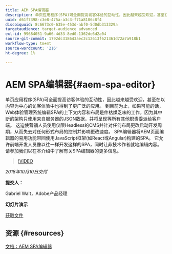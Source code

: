 ```yaml
---
title: AEM SPA编辑器
description: 单页应用程序(SPA)可全面提高访客体验的互动性，因此越来越受欢迎，甚至在以内容为中心的访客体验中也得到了更广泛的应用。 欢迎参阅此简介，了解有关SPA编辑器的更多信息。
uuid: d61f7398-c3e8-475a-a3c3-f71a8106c8f4
discoiquuid: 8c6673c0-635e-453d-abf0-5d0db313329a
targetaudience: target-audience advanced
exl-id: 99684051-9a66-4d33-8ed0-1362de6d2a04
source-git-commit: 1792dc318643aec2c12613f621361d72a7a918b1
workflow-type: tm+mt
source-wordcount: '216'
ht-degree: 1%

---
```


# AEM SPA编辑器{#aem-spa-editor}

单页应用程序(SPA)可全面提高访客体验的互动性，因此越来越受欢迎，甚至在以内容为中心的访客体验中也得到了更广泛的应用。 到目前为止，如果可能的话，Web体验管理系统编辑SPA的上下文内容和布局是件枯燥乏味的工作，因为其中断的架构只使用来自服务器的JSON数据，并将呈现等所有其他职责委派给客户端。 这迫使营销人员使用仅限Headless的CMS并针对任何布局更改启动开发周期，从而失去对任何形式布局的控制并影响更改速度。 SPA编辑器将AEM页面编辑器的易用功能带回使用JavaScript框架(如React或Angular)构建的SPA。 它允许前端开发人员像以往一样开发这样的SPA，同时让非技术作者就地编辑内容。 请参加我们以在本介绍中了解有关SPA编辑器的更多信息。

>[!VIDEO](https://video.tv.adobe.com/v/24720/?quality=9)

*2018年10月10日交付*

**提交人：**

Gabriel Walt，Adobe产品经理

**幻灯片演示**

[获取文件](assets/aem-spa-editor.pdf)

## 资源 {#resources}

[文档：AEM SPA编辑器](https://experienceleague.adobe.com/docs/experience-manager-64/developing/headless/spas/spa-overview.html)

<!--
[Get back to the Overview](https://helpx.adobe.com/experience-manager/kt/eseminars/gems/aem-index.html)
-->

